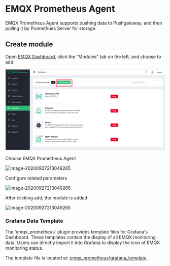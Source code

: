 # EMQX Prometheus Agent

EMQX Prometheus Agent supports pushing data to Pushgateway, and then pulling it by Promethues Server for storage.

## Create module

Open [EMQX Dashboard](http://127.0.0.1:18083/#/modules), click the "Modules" tab on the left, and choose to add:

![image-20200927213049265](./assets/modules.png)

Choose EMQX Prometheus Agent

![image-20200927213049265](./assets/prometheus_agent_1.png)

Configure related parameters

![image-20200927213049265](./assets/prometheus_agent_2.png)

After clicking add, the module is added

![image-20200927213049265](./assets/prometheus_agent_3.png)

### Grafana Data Template

The ʻemqx_prometheus` plugin provides template files for Grafana's Dashboard. These templates contain the display of all EMQX monitoring data. Users can directly import it into Grafana to display the icon of EMQX monitoring status.

The template file is located at: [emqx_prometheus/grafana_template](https://github.com/emqx/emqx-prometheus/tree/master/grafana_template).